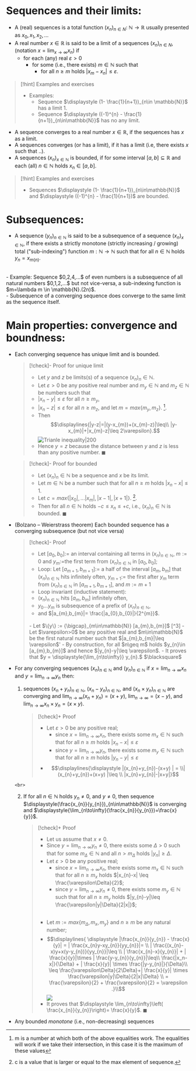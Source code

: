# Sequences and their limits:

- A (real) sequences is a total function $(x_{n})_{n\in N}:\ \mathbb{N}\rightarrow\mathbb{R}$ usually presented as $x_{0}, x_{1},x_{2},...$
- A real number $x\in \mathbb{R}$ is said to be a limit of a sequences $(x_{n})_{n\in N}$, (notation $\displaystyle x=\lim_{x\to\infty} x_{n}$) if
	- for each (any) real $\varepsilon>0$ 
		- for some (i.e., there exists) $m\in \mathbb{N}$ such that 
			- for all $n\geq m$ holds $|x_{m}-x_{n}|\leq \varepsilon$.

> [!hint] Examples and exercises
> - Examples:
> 	- Sequence $\displaystyle (1- \frac{1}{n+1})_{n\in \mathbb{N}}$ has a limit $1$.
> 	- Sequence $\displaystyle ((-1)^{n} - \frac{1}{n+1})_{n\in\mathbb{N}}$ has no any limit.

- A sequence converges to a real number $x\in \mathbb{R}$, if the sequences has $x$ as a limit.
- A sequences converges (or has a limit), if it has a limit (i.e, there exists $x$ such that ..).
- A sequences $(x_{n})_{x\in \mathbb{N}}$ is bounded, if for some interval $[a,b]\subseteq\mathbb{R}$ and each (all) $n \in \mathbb{N}$ holds $x_{n}\in [a,b]$. 

>[!hint] Examples and exercises
>- Sequences $\displaystyle (1- \frac{1}{n+1})_{n\in\mathbb{N}}$ and $\displaystyle ((-1)^{n} - \frac{1}{n+1})$ are bounded.

# Subsequences:

- A sequence $(y_{n})_{n\in \mathbb{N}}$ is said to be a subsequence of a sequence $(x_{n})_{x\in \mathbb{N}}$, if there exists a strictly monotone (strictly increasing / growing) total ("sub-indexing") function $m: \mathbb{N}\to\mathbb{N}$ such that for all $n\in\mathbb{N}$ holds $y_{n}=x_{m(n)}$.
<br>
- Example: Sequence $0,2,4,...$ of even numbers is a subsequence of all natural numbers $0,1,2,...$ but not vice-versa, a sub-indexing function is $m=\lambda m \in \mathbb{N}.(2n)$.
<br>
- Subsequence of a converging sequence does converge to the same limit as the sequence itself.

# Main properties: convergence and boundness:

- Each converging sequence has unique limit and is bounded.
   
  >[!check]- Proof for unique limit
  >- Let $y$ and $z$ be limits(s) of a sequence $(x_{n})_n\in\mathbb{N}$.
  >- Let $\varepsilon>0$ be any positive real number and $m_{y}\in \mathbb{N}$ and $m_{z}\in \mathbb{N}$ be numbers such that
  >	- $|x_{n}-y|\leq \varepsilon$ for all $n\geq m_{y}$,
  >	- $|x_{n}-z|\leq \varepsilon$ for all $n\geq m_{z}$,
  >	  and let $m=max\{m_{y},m_{z}\}$.   [^1].
  >- Then $$\displaylines{|y-z|=|(y-x_{m})+(x_{m}-z)|\leq\\ |y-x_{m}|+|x_{m}-z|\leq 2\varepsilon}.$$![Trianle inequality|200](The%20Dot%20product%20and%20its%20properties..md#^73428c)
  >- Hence $y=z$ because the distance between $y$ and $z$ is less than any positive number.
  >$\blacksquare$
 
  >[!check]- Proof for bounded
  >- Let $(x_{n})_n\in\mathbb{N}$ be a sequence and $x$ be its limit.
  >- Let $m\in\mathbb{N}$ be a number such that for all $n\geq m$ holds $|x_{n}-x|\leq 1$.
  >- Let $c=max\{|x_{0}|,...|x_{m}|, |x-1|,|x+1|\}$.     [^2].
  >- Then for all $n\in\mathbb{N}$ holds $-c\leq x_{n}\leq +c,$ i.e., 
  >  $(x_{n})_n\in\mathbb{N}$ is bounded.
  >$\blacksquare$
  
- (Bolzano – Weierstrass theorem) Each bounded sequence has a converging subsequence (but not vice versa)
  
  > [!check]- Proof
  > - Let $[a_{0},b_{0}] :=$ an interval containing all terms in $(x_{n})_{n\in\mathbb{N}}$, $m:= 0$ and $y_{m}:=$the first term from $(x_{n})_{n\in\mathbb{N}}$ in $[a_{0},b_{0}]$;
  >   <br>
  > - Loop:
  >   Let $[a_{m+1}, b_{m+1}]:=$ a half of the interval $[a_{m},b_{m}]$ that $(x_{n})_{n\in\mathbb{N}}$ hits infinitely often,
  >   $y_{m+1}:=$ the first after $y_{m}$ term from $(x_{n})_{n\in\mathbb{N}}$ in $[a_{m+1},b_{m+1}]$, and $m:=m+1$
  >   <br>
  >- Loop invariant (inductive statement):
  >	- $(x_{n})_{n\in\mathbb{N}}$ hits $[a_{m},b_{m}]$ infinitely often,
  >	- $y_{0}...y_{m}$ is subsequence of a prefix of $(x_{n})_{n\in\mathbb{N}}$,
  >	- and $|a_{m},b_{m}|= \frac{|a_{0},b_{0}|}{2^{m}}$.
  ><br>
  >- Let $\{y\} := {\bigcap}_{m\in\mathbb{N}} [a_{m},b_{m}]$ [^3]
  >- Let $\varepsilon>0$ be any positive real and $m\in\mathbb{N}$ be the first natural number such that $|a_{m},b_{m}|\leq \varepsilon$'
  >- By construction, for all $n\geq m$ holds $y_{n}\in [a_{m},b_{m}]$ and hence $|y_{n}-y|\leq \varepsilon$.
  >- It proves that $y = \displaystyle{\lim_{n\to\infty}} y_{n}.$
  >$\blacksquare$

- For any converging sequences $(x_{n})_{n\in\mathbb{N}}$ and $(y_{n})_{n\in\mathbb{N}}$ if $x=\displaystyle{\lim_{n\to\infty} x_{n}}$ and $y=\displaystyle{\lim_{n\to\infty} y_{n}}$ then:
	1. sequences $(x_{n}+y_{n})_{n\in\mathbb{N}},\ (x_{n}- y_{n})_{n\in\mathbb{N}},$ and $(x_{n}\times y_{n})_{n\in\mathbb{N}}$ are converging and $\displaystyle{\lim_{n\to\infty}(x_{n}+y_{n})=(x+y),\ \lim_{n\to\infty}=(x-y)}$, and $\displaystyle{\lim_{n\to\infty} x_{n}\times y_{n}=(x\times y)}$.   
	   >[!check]+ Proof
	   >- Let $\varepsilon > 0$ be any positive real;
	   >	- since $\displaystyle x=\lim_{n\to\infty}x_{n}$, there exists some $m_{x}\in \mathbb{N}$ such that for all $n\geq m$ holds $|x_{n}-x|\leq \varepsilon$
	   >	- since $\displaystyle y=\lim_{n\to\infty}y_{n}$, there exists some $m_{y}\in \mathbb{N}$ such that for all $n\geq m$ holds $|y_{n}-y|\leq \varepsilon$
	   >- $$\displaylines{\displaystyle |(x_{n}+y_{n})-(x+y) | = \\|(x_{n}+y_{n})+(x+y) |\leq \\ |x_{n}+y_{n}|-|x+y|}$$
	   
	   
	  <br>
	
	2. If for all $n\in\mathbb{N}$ holds $y_{n}\neq 0$, and $y\neq 0$, then sequence $\displaystyle(\frac{x_{n}}{y_{n}})_{n\in\mathbb{N}}$ is converging and $\displaystyle{\lim_{n\to\infty}(\frac{x_{n}}{y_{n}})=\frac{x}{y}}$.
	   > [!check]+ Proof
	   > - Let us assume that $x\neq 0$.
	   > - Since $y = \displaystyle \lim_{n\to\infty} y_{n}\neq 0$, there exists some $\Delta >0$ such that for some $m_{\Delta}\in \mathbb{N}$ and all $n>m_{\Delta}$ holds $|y_{n}|\geq \Delta$.
	   > - Let $\varepsilon > 0$ be any positive real;
	   > 	- since $\displaystyle x = \lim_{n\to \infty} x_{n}$, there exists some $m_{x}\in \mathbb{N}$ such that for all $n\geq m_{x}$ holds $|x_{n}-x| \leq \frac{\varepsilon\Delta}{2}$;
	   > 	- since $y=\displaystyle \lim_{n\to\infty}y_{n}\neq 0$, there exists some $m_{y}\in \mathbb{N}$ such that for all $n\geq m_{y}$ holds $|y_{n}-y|\leq \frac{\varepsilon|y|\Delta}{2|x|}$;
	   > <br>
	   > 
	   > - Let $m:=max\{m_{\Delta}, m_{x}, m_{y}\}$ and $n\geq m$ be any natural number;
	   > - $$\displaylines{ \displaystyle |\frac{x_{n}}{y_{n}} - \frac{x}{y}| = | \frac{x_{n}y-xy_{n}}{yy_{n}}|= \\  | \frac{(x_{n}-x)y+x(y-y_{n})}{yy_{n}}|\leq \\ | \frac{x_{n}-x}{y_{n}}| + | \frac{x}{y}|\times | \frac{y-y_{n}}{y_{n}}|\leq\\ \frac{|x_n-x|}{\Delta} + | \frac{x}{y}| \times \frac{|y-y_{n}|}{\Delta}\\
	   >   \leq \frac{\varepsilon\Delta}{2\Delta}+| \frac{x}{y}| \times \frac{\varepsilon|y|\Delta}{2|x|\Delta} \\ = \frac{\varepsilon}{2} + \frac{\varepsilon}{2} = \varepsilon .}\\$$
	   >   ![](The%20Dot%20product%20and%20its%20properties..md#^73428c)
	   > -  It proves that $\displaystyle \lim_{n\to\infty}\left( \frac{x_{n}}{y_{n}}\right)= \frac{x}{y}$.
	   >   $\blacksquare$
	   

- Any bounded *monotone* (i.e., non-decreasing) sequences


[^1]: m is a number at which both of the above equalities work. The equalities will work if we take their intersection, in this case it is the maximum of these values
[^2]: c is a value that is larger or equal to the max element of sequence.  
[^3]: The intersection of all subintervals of $[a_{0},b_{0}]$ 


